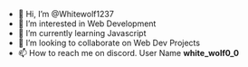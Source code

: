 - 👋 Hi, I’m @Whitewolf1237
- 👀 I’m interested in Web Development
- 🌱 I’m currently learning Javascript
- 💞️ I’m looking to collaborate on Web Dev Projects
- 📫 How to reach me on discord. User Name **white_wolf0_0**


